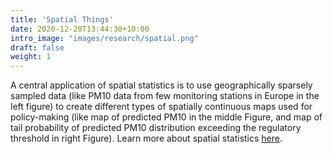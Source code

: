 ```yaml
---
title: 'Spatial Things'
date: 2020-12-20T13:44:30+10:00
intro_image: "images/research/spatial.png"
draft: false
weight: 1
---
```


A central application of spatial statistics is to use geographically sparsely sampled data (like PM10 data from few monitoring stations in Europe in the left figure) to create different types of spatially continuous maps used for policy-making (like map of predicted PM10 in the middle Figure, and map of tail probability of predicted PM10 distribution exceeding the regulatory threshold in right Figure). Learn more about spatial statistics [here](https://github.com/abhirupdatta/advanced-spatial-statistics-2021).
